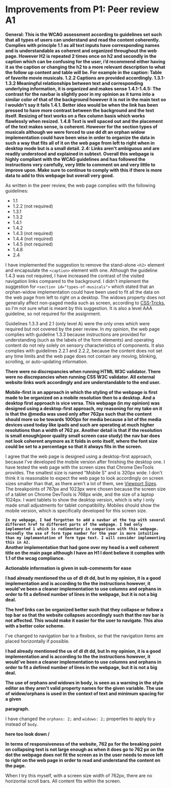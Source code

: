 # Improvements from P1: Peer review A1

**General: This is the WCAG assessment according to guidelines set such that all types of users can understand and read the content coherently. Complies with principle 1.1 as all text inputs have corresponding names and is understandable as coherent and organized throughout the web page. However H2 is repeated 2 times once on h2 and secondly in the caption which can be confusing for the user, i’d recommend either having it as the caption or changing the h2 to a more relevant description to what the follow up content and table will be. For example in the caption: Table of favorite movie musicals. 1.2.2 Captions are provided accordingly. 1.3.1-1.3.2 Meaningful relationships between text and corresponding underlying information, it is organized and makes sense 1.4.1-1.4.5: The contrast for the navbar is slightly poor in my opinion as it turns into a similar color of that of the background however it is not in the main text so I wouldn't say it fails 1.4.1. Better idea would be when the link has been pressed to have more contrast between the background and the text itself. Resizing of text works on a flex column basis which works flawlessly when resized. 1.4.8 Text is well spaced out and the placement of the text makes sense, is coherent. However for the section types of musicals although we were forced to use dd dt an orphan widow implementation could have been wise in order to organize the data in such a way that fits all of it on the web page from left to right when in desktop mode but is a small detail. 2.4: Links aren't ambiguous and are readily understood and explained in subtext. Overall this webpage is highly compliant with the WCAG guidelines and has followed the instructions very carefully, very little to comment on and very little to improve upon. Make sure to continue to comply with this if there is more data to add to this webpage but overall very good.**

As written in the peer review, the web page complies with the following guidelines:
- 1.1
- 1.2.2 (not required)
- 1.3.1
- 1.3.2
- 1.4.1
- 1.4.2
- 1.4.3 (not required)
- 1.4.4 (not required)
- 1.4.5 (not required)
- 1.4.8
- 2.4

I have implemented the suggestion to remove the stand-alone `<h2>` element and encapsulate the `<caption>` element with one. Although the guideline 1.4.3 was not required, I have increased the contrast of the visited navigation links compared to the background. I didn't implement the suggestion for `<section id="types-of-musicals">` which stated that an orphan-widow implementation could have been used to fit all the data on the web page from left to right on a desktop. The widows property does not generally affect non-paged media such as screen, according to [CSS-Tricks](https://css-tricks.com/almanac/properties/w/widows/), so I'm not sure what is meant by this suggestion. It is also a level AAA guideline, so not required for the assignment.

Guidelines 1.3.3 and 2.1 (only level A) were the only ones which were required but not covered by the peer review. In my opinion, the web page complies with guideline 1.3.3 because instructions are provided for understanding (such as the labels of the form elements) and operating content do not rely solely on sensory characteristics of components. It also complies with guidelines 2.2.1 and 2.2.2, because the content does not set any time limits and the web page does not contain any moving, blinking, scrolling, or auto-updating information.

**There were no discrepancies when running HTML W3C validator. There were no discrepancies when running CSS W3C validator. All external website links work accordingly and are understandable to the end user.**

**Mobile-first is an approach in which the styling of the webpage is first made to be organized on a mobile resolution then to a desktop. And a desktop first approach is vice versa. This webpage (in my opinion) was designed using a desktop-first approach, my reasoning for my take on it is that the @media was used only after 762px such that the content should more so be towards 1000px for media because a lot of the media devices used today like ipads and such are operating at much higher resolutions than a width of 762 px. Another detail is that if the resolution is small enough(poor quality small screen case study) the nav bar does not look coherent anymore as it folds in onto itself, where the font size could be set to a percentage so that it always fits in the screen.**

I agree that the web page is designed using a desktop-first approach, because I've developed the mobile version after finishing the desktop one. I have tested the web page with the screen sizes that Chrome DevTools provides. The smallest size is named "Mobile S" and is 320px wide. I don't think it is reasonable to expect the web page to look accordingly on screen sizes smaller than that, as there aren't a lot of them, see [Viewport Sizes](https://viewportsizes.mattstow.com). The breakpoints of 767px and 1023px were chosen because the screen size of a tablet on Chrome DevTools is 768px wide, and the size of a laptop 1024px. I want tablets to show the desktop version, which is why I only made small adjustments for tablet compatibility. Mobiles should show the mobile version, which is specifically developed for this screen size.

**`In my webpage, I had forgotten to add a navbar at the top with several different href to different parts of the webpage. I had only implemented 1 which is rudimentary in comparison with this webpage. Secondly the use of form type number for the year is more intuitive than my implementation of form type text. I will consider implementing this in A2.`  
Another implementation that had gone over my head is a well coherent title on the main page although I have an H1 I dont believe it complies with 1.1 of the wcag compliance.**

**Actionable information is given in sub-comments for ease**

**I had already mentioned the us of dl dt dd, but In my opinion, it is a good implementation and is according to the the instructions however, it would've been a cleaner implementation to use columns and orphans in order to fit a defined number of lines in the webpage, but it is not a big deal.**

**The href links can be organized better such that they collapse or follow a top bar so that the website collapses accordingly such that the nav bar is not affected. This would make it easier for the user to navigate. This also with a better color scheme.**

I've changed to navigation bar to a flexbox, so that the navigation items are placed horizontally if possible.

**I had already mentioned the us of dl dt dd, but In my opinion, it is a good implementation and is according to the the instructions however, it would've been a cleaner implementation to use columns and orphans in order to fit a defined number of lines in the webpage, but it is not a big deal.**

**The use of orphans and widows in body, is seen as a warning in the style editor as they aren't valid property names for the given variable. The use of widow/orphans is used in the context of text and minimum spacing for a given <p> paragraph.**

I have changed the `orphans: 2;` and `widows: 2;` properties to apply to `p` instead of `body`.

**here too look down /**

**In terms of responsiveness of the website, 762 px for the breaking point on collapsing text is not large enough as when it does go to 762 px on the dot the webpage does not fit the screen as in the user needs to move left to right on the web page in order to read and understand the content on the page.**

When I try this myself, with a screen size width of 762px, there are no horizontal scroll bars. All content fits within the screen.